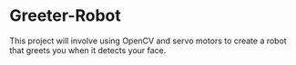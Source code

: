 # Greeter-Robot
This project will involve using OpenCV and servo motors to create a robot that greets you when it detects your face.
